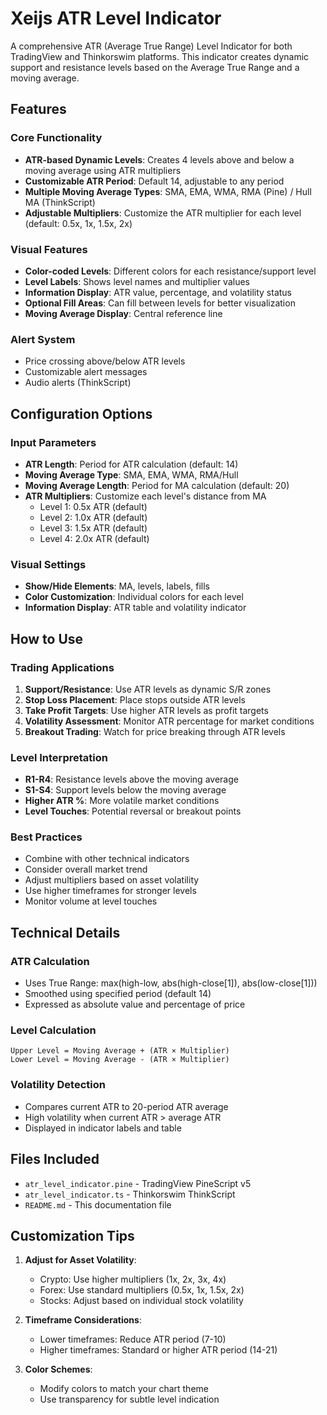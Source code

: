 # Xeijs ATR Level Indicator

A comprehensive ATR (Average True Range) Level Indicator for both TradingView and Thinkorswim platforms. This indicator creates dynamic support and resistance levels based on the Average True Range and a moving average.

## Features

### Core Functionality
- **ATR-based Dynamic Levels**: Creates 4 levels above and below a moving average using ATR multipliers
- **Customizable ATR Period**: Default 14, adjustable to any period
- **Multiple Moving Average Types**: SMA, EMA, WMA, RMA (Pine) / Hull MA (ThinkScript)
- **Adjustable Multipliers**: Customize the ATR multiplier for each level (default: 0.5x, 1x, 1.5x, 2x)

### Visual Features
- **Color-coded Levels**: Different colors for each resistance/support level
- **Level Labels**: Shows level names and multiplier values
- **Information Display**: ATR value, percentage, and volatility status
- **Optional Fill Areas**: Can fill between levels for better visualization
- **Moving Average Display**: Central reference line

### Alert System
- Price crossing above/below ATR levels
- Customizable alert messages
- Audio alerts (ThinkScript)

## Configuration Options

### Input Parameters
- **ATR Length**: Period for ATR calculation (default: 14)
- **Moving Average Type**: SMA, EMA, WMA, RMA/Hull
- **Moving Average Length**: Period for MA calculation (default: 20)
- **ATR Multipliers**: Customize each level's distance from MA
  - Level 1: 0.5x ATR (default)
  - Level 2: 1.0x ATR (default)
  - Level 3: 1.5x ATR (default)
  - Level 4: 2.0x ATR (default)

### Visual Settings
- **Show/Hide Elements**: MA, levels, labels, fills
- **Color Customization**: Individual colors for each level
- **Information Display**: ATR table and volatility indicator

## How to Use

### Trading Applications
1. **Support/Resistance**: Use ATR levels as dynamic S/R zones
2. **Stop Loss Placement**: Place stops outside ATR levels
3. **Take Profit Targets**: Use higher ATR levels as profit targets
4. **Volatility Assessment**: Monitor ATR percentage for market conditions
5. **Breakout Trading**: Watch for price breaking through ATR levels

### Level Interpretation
- **R1-R4**: Resistance levels above the moving average
- **S1-S4**: Support levels below the moving average
- **Higher ATR %**: More volatile market conditions
- **Level Touches**: Potential reversal or breakout points

### Best Practices
- Combine with other technical indicators
- Consider overall market trend
- Adjust multipliers based on asset volatility
- Use higher timeframes for stronger levels
- Monitor volume at level touches

## Technical Details

### ATR Calculation
- Uses True Range: max(high-low, abs(high-close[1]), abs(low-close[1]))
- Smoothed using specified period (default 14)
- Expressed as absolute value and percentage of price

### Level Calculation
```
Upper Level = Moving Average + (ATR × Multiplier)
Lower Level = Moving Average - (ATR × Multiplier)
```

### Volatility Detection
- Compares current ATR to 20-period ATR average
- High volatility when current ATR > average ATR
- Displayed in indicator labels and table

## Files Included

- `atr_level_indicator.pine` - TradingView PineScript v5
- `atr_level_indicator.ts` - Thinkorswim ThinkScript
- `README.md` - This documentation file

## Customization Tips

1. **Adjust for Asset Volatility**:
   - Crypto: Use higher multipliers (1x, 2x, 3x, 4x)
   - Forex: Use standard multipliers (0.5x, 1x, 1.5x, 2x)
   - Stocks: Adjust based on individual stock volatility

2. **Timeframe Considerations**:
   - Lower timeframes: Reduce ATR period (7-10)
   - Higher timeframes: Standard or higher ATR period (14-21)

3. **Color Schemes**:
   - Modify colors to match your chart theme
   - Use transparency for subtle level indication
